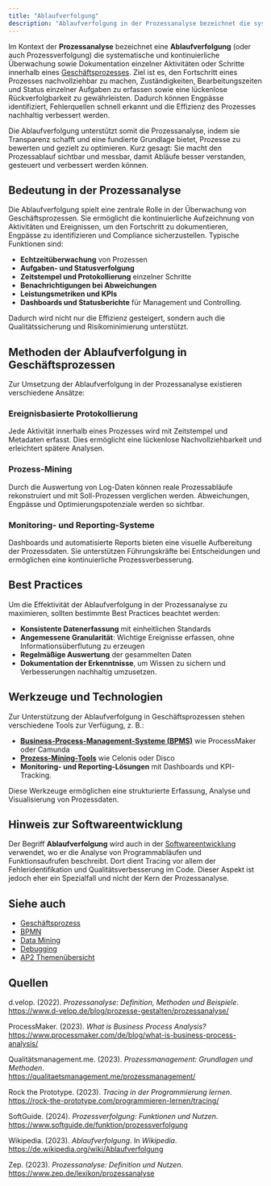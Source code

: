 ```yaml
---
title: "Ablaufverfolgung"
description: "Ablaufverfolgung in der Prozessanalyse bezeichnet die systematische Überwachung und Dokumentation von Geschäftsprozessen zur Effizienzsteigerung, Fehlererkennung und Qualitätssicherung. In der Softwareentwicklung wird der Begriff ergänzend für die Analyse von Programmabläufen genutzt."
---
```


Im Kontext der **Prozessanalyse** bezeichnet eine **Ablaufverfolgung** (oder auch Prozessverfolgung) die systematische und kontinuierliche Überwachung sowie Dokumentation einzelner Aktivitäten oder Schritte innerhalb eines [Geschäftsprozesses](/open-fidup/geschaeftsprozess.md). Ziel ist es, den Fortschritt eines Prozesses nachvollziehbar zu machen, Zuständigkeiten, Bearbeitungszeiten und Status einzelner Aufgaben zu erfassen sowie eine lückenlose Rückverfolgbarkeit zu gewährleisten. Dadurch können Engpässe identifiziert, Fehlerquellen schnell erkannt und die Effizienz des Prozesses nachhaltig verbessert werden.

Die Ablaufverfolgung unterstützt somit die Prozessanalyse, indem sie Transparenz schafft und eine fundierte Grundlage bietet, Prozesse zu bewerten und gezielt zu optimieren. Kurz gesagt: Sie macht den Prozessablauf sichtbar und messbar, damit Abläufe besser verstanden, gesteuert und verbessert werden können.

## Bedeutung in der Prozessanalyse
Die Ablaufverfolgung spielt eine zentrale Rolle in der Überwachung von Geschäftsprozessen. Sie ermöglicht die kontinuierliche Aufzeichnung von Aktivitäten und Ereignissen, um den Fortschritt zu dokumentieren, Engpässe zu identifizieren und Compliance sicherzustellen. Typische Funktionen sind:

- **Echtzeitüberwachung** von Prozessen  
- **Aufgaben- und Statusverfolgung**  
- **Zeitstempel und Protokollierung** einzelner Schritte  
- **Benachrichtigungen bei Abweichungen**  
- **Leistungsmetriken und KPIs**  
- **Dashboards und Statusberichte** für Management und Controlling.

Dadurch wird nicht nur die Effizienz gesteigert, sondern auch die Qualitätssicherung und Risikominimierung unterstützt.

## Methoden der Ablaufverfolgung in Geschäftsprozessen
Zur Umsetzung der Ablaufverfolgung in der Prozessanalyse existieren verschiedene Ansätze:

### Ereignisbasierte Protokollierung
Jede Aktivität innerhalb eines Prozesses wird mit Zeitstempel und Metadaten erfasst. Dies ermöglicht eine lückenlose Nachvollziehbarkeit und erleichtert spätere Analysen.

### Prozess-Mining
Durch die Auswertung von Log-Daten können reale Prozessabläufe rekonstruiert und mit Soll-Prozessen verglichen werden. Abweichungen, Engpässe und Optimierungspotenziale werden so sichtbar.

### Monitoring- und Reporting-Systeme
Dashboards und automatisierte Reports bieten eine visuelle Aufbereitung der Prozessdaten. Sie unterstützen Führungskräfte bei Entscheidungen und ermöglichen eine kontinuierliche Prozessverbesserung.

## Best Practices
Um die Effektivität der Ablaufverfolgung in der Prozessanalyse zu maximieren, sollten bestimmte Best Practices beachtet werden:

- **Konsistente Datenerfassung** mit einheitlichen Standards  
- **Angemessene Granularität**: Wichtige Ereignisse erfassen, ohne Informationsüberflutung zu erzeugen  
- **Regelmäßige Auswertung** der gesammelten Daten  
- **Dokumentation der Erkenntnisse**, um Wissen zu sichern und Verbesserungen nachhaltig umzusetzen.

## Werkzeuge und Technologien
Zur Unterstützung der Ablaufverfolgung in Geschäftsprozessen stehen verschiedene Tools zur Verfügung, z. B.:

- **[Business-Process-Management-Systeme (BPMS)](/open-fidup/bpmn.md)** wie ProcessMaker oder Camunda  
- **[Prozess-Mining-Tools](/open-fidup/data-mining.md)** wie Celonis oder Disco  
- **Monitoring- und Reporting-Lösungen** mit Dashboards und KPI-Tracking.

Diese Werkzeuge ermöglichen eine strukturierte Erfassung, Analyse und Visualisierung von Prozessdaten.

## Hinweis zur Softwareentwicklung
Der Begriff **Ablaufverfolgung** wird auch in der [Softwareentwicklung](/open-fidup/debugging.md) verwendet, wo er die Analyse von Programmabläufen und Funktionsaufrufen beschreibt. Dort dient Tracing vor allem der Fehleridentifikation und Qualitätsverbesserung im Code. Dieser Aspekt ist jedoch eher ein Spezialfall und nicht der Kern der Prozessanalyse.

## Siehe auch
- [Geschäftsprozess](/open-fidup/geschaeftsprozess.md)
- [BPMN](/open-fidup/bpmn.md)
- [Data Mining](/open-fidup/data-mining.md)
- [Debugging](/open-fidup/debugging.md)
- [AP2 Themenübersicht](/open-fidup/ap2-themenuebersicht.md)

## Quellen

d.velop. (2022). *Prozessanalyse: Definition, Methoden und Beispiele*.  
https://www.d-velop.de/blog/prozesse-gestalten/prozessanalyse/

ProcessMaker. (2023). *What is Business Process Analysis?*  
https://www.processmaker.com/de/blog/what-is-business-process-analysis/

Qualitätsmanagement.me. (2023). *Prozessmanagement: Grundlagen und Methoden*.  
https://qualitaetsmanagement.me/prozessmanagement/

Rock the Prototype. (2023). *Tracing in der Programmierung lernen*.  
https://rock-the-prototype.com/programmieren-lernen/tracing/

SoftGuide. (2024). *Prozessverfolgung: Funktionen und Nutzen*.  
https://www.softguide.de/funktion/prozessverfolgung

Wikipedia. (2023). *Ablaufverfolgung*. In *Wikipedia*.  
https://de.wikipedia.org/wiki/Ablaufverfolgung

Zep. (2023). *Prozessanalyse: Definition und Nutzen*.  
https://www.zep.de/lexikon/prozessanalyse